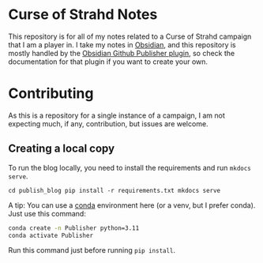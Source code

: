 # Curse of Strahd Notes

This repository is for all of my notes related to a Curse of Strahd campaign that
I am a player in. I take my notes in [Obsidian](https://obsidian.md), and this
repository is mostly handled by the [Obsidian Github Publisher plugin](https://github.com/ObsidianPublisher/obsidian-github-publisher),
so check the documentation for that plugin if you want to create your own.

# Contributing

As this is a repository for a single instance of a campaign, I am not expecting
much, if any, contribution, but issues are welcome.

## Creating a local copy

To run the blog locally, you need to install the requirements and run `mkdocs serve`.

`cd publish_blog pip install -r requirements.txt mkdocs serve`

A tip: You can use a [conda](https://docs.conda.io/en/latest/) environment here (or a venv, but I prefer conda). Just use this command:

```bash
conda create -n Publisher python=3.11
conda activate Publisher
```

Run this command just before running `pip install`.
